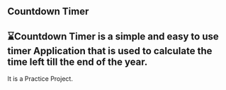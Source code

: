 Countdown Timer
---

**⌛Countdown Timer** is a simple and easy to use timer Application that is used to calculate the time left till the end of the year.
---
It is a Practice Project.
